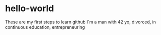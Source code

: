 # hello-world
These are my first steps to learn github
I´m a man with 42 yo, divorced, in continuous education, entrepreneuring

